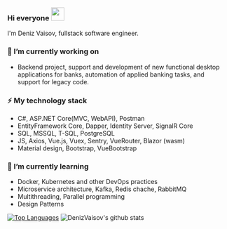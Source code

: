 ### Hi everyone <img src="https://raw.githubusercontent.com/MartinHeinz/MartinHeinz/master/wave.gif" width="30px">
I'm Deniz Vaisov, fullstack software engineer.

### 🔭 I’m currently working on
- Backend project, support and development of new functional desktop applications for banks, automation of applied banking tasks, and support for legacy code.

### ⚡ My technology stack
- С#, ASP.NET Core(MVC, WebAPI), Postman
- EntityFramework Core, Dapper, Identity Server, SignalR Core
- SQL, MSSQL, T-SQL, PostgreSQL
- JS, Axios, Vue.js, Vuex, Sentry, VueRouter, Blazor (wasm)
- Material design, Bootstrap, VueBootstrap

### 🌱 I’m currently learning
- Docker, Kubernetes and other DevOps practices
- Microservice architecture, Kafka, Redis chache, RabbitMQ 
- Multithreading, Parallel programming
- Design Patterns

[![Top Languages](https://github-readme-stats.vercel.app/api/top-langs/?username=DenizVaisov&layout=compact)]()
![DenizVaisov's github stats](https://github-readme-stats.vercel.app/api?username=DenizVaisov&show_icons=true&include_all_commits=true&count_private=true)

<!--
**DenizVaisov/DenizVaisov** is a ✨ _special_ ✨ repository because its `README.md` (this file) appears on your GitHub profile.

Here are some ideas to get you started:

- 🔭 I’m currently working on ...
- 🌱 I’m currently learning ...
- 👯 I’m looking to collaborate on ...
- 🤔 I’m looking for help with ...
- 💬 Ask me about ...
- 📫 How to reach me: ...
- 😄 Pronouns: ...
- ⚡ Fun fact: ...
-->
